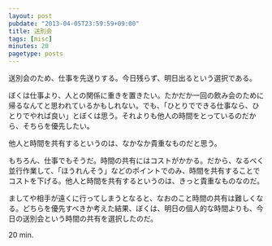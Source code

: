 ```yaml
---
layout: post
pubdate: "2013-04-05T23:59:59+09:00"
title: 送別会
tags: [misc]
minutes: 20
pagetype: posts
---
```

送別会のため、仕事を先送りする。今日残らず、明日出るという選択である。

ぼくは仕事より、人との関係に重きを置きたい。たかだか一回の飲み会のために帰るなんてと思われているかもしれない。でも、「ひとりでできる仕事なら、ひとりでやれば良い」とぼくは思う。それよりも他人の時間をとっているのだから、そちらを優先したい。

他人と時間を共有するというのは、なかなか貴重なものだと思う。

もちろん、仕事でもそうだ。時間の共有にはコストがかかる。だから、なるべく並行作業して、「ほうれんそう」などのポイントでのみ、時間を共有することでコストを下げる。他人と時間を共有するというのは、きっと貴重なものなのだ。

ましてや相手が遠くに行ってしまうとなると、なおのこと時間の共有は難しくなる。どちらを優先すべきか考えた結果、ぼくは、明日の個人的な時間よりも、今日の送別会という時間の共有を選択したのだ。

20 min.

